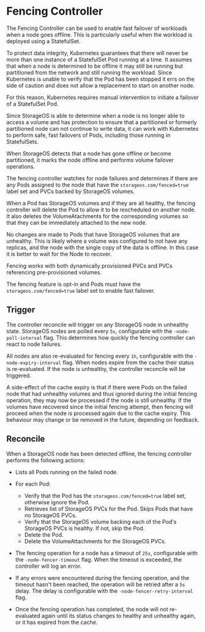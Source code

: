 # Fencing Controller

The Fencing Controller can be used to enable fast failover of workloads when a
node goes offline.  This is particularly useful when the workload is deployed
using a StatefulSet.

To protect data integrity, Kubernetes guarantees that there will never be more
than one instance of a StatefulSet Pod running at a time.  It assumes that when a node is
determined to be offline it may still be running but partitioned from the
network and still running the workload.  Since Kubernetes is unable to verify that the
Pod has been stopped it errs on the side of caution and does not allow a
replacement to start on another node.

For this reason, Kubernetes requires manual intervention to initiate a failover
of a StatefulSet Pod.

Since StorageOS is able to determine when a node is no longer able to access a
volume and has protection to ensure that a partitioned or formerly partitioned
node can not continue to write data, it can work with Kubernetes to perform
safe, fast failovers of Pods, including those running in StatefulSets.

When StorageOS detects that a node has gone offline or become partitioned, it
marks the node offline and performs volume failover operations.

The fencing controller watches for node failures and determines if there are any
Pods assigned to the node that have the `storageos.com/fenced=true` label set
and PVCs backed by StorageOS volumes.

When a Pod has StorageOS volumes and if they are all healthy, the fencing
controller will delete the Pod to allow it to be rescheduled on another node.
It also deletes the VolumeAtachments for the corresponding volumes so that they
can be immediately attached to the new node.

No changes are made to Pods that have StorageOS volumes that are unhealthy.
This is likely where a volume was configured to not have any replicas, and the
node with the single copy of the data is offline.  In this case it is better to
wait for the Node to recover.

Fencing works with both dynamically provisioned PVCs and PVCs referencing
pre-provisioned volumes.

The fencing feature is opt-in and Pods must have the `storageos.com/fenced=true`
label set to enable fast failover.

## Trigger

The controller reconcile will trigger on any StorageOS node in unhealthy state.
StorageOS nodes are polled every `5s`, configurable with the
`-node-poll-interval` flag.  This determines how quickly the fencing controller
can react to node failures.

All nodes are also re-evaluated for fencing every `1h`, configurable with the
`-node-expiry-interval` flag.  When nodes expire from the cache their status is
re-evaluated. If the node is unhealthy, the controller reconcile will be
triggered.

A side-effect of the cache expiry is that if there were Pods on the failed node
that had unhealthy volumes and thus ignored during the initial fencing
operation, they may now be processed if the node is still unhealthy.  If the volumes have recovered since the
initial fencing attempt, then fencing will proceed when the node is processed
again due to the cache expiry.  This behaviour may change or be removed in the
future, depending on feedback.

## Reconcile

When a StorageOS node has been detected offline, the fencing controller performs
the following actions:

- Lists all Pods running on the failed node.
- For each Pod:

  - Verify that the Pod has the `storageos.com/fenced=true` label set, otherwise
    ignore the Pod.
  - Retrieves list of StorageOS PVCs for the Pod.  Skips Pods that have no
    StorageOS PVCs.
  - Verify that the StorageOS volume backing each of the Pod's StorageOS PVCs is
    healthy. If not, skip the Pod.
  - Delete the Pod.
  - Delete the VolumeAttachments for the StorageOS PVCs.

- The fencing operation for a node has a timeout of `25s`, configurable with the
  `-node-fencer-timeout` flag.  When the timeout is exceeded, the controller
  will log an error.
- If any errors were encountered during the fencing operation, and the timeout
  hasn't been reached, the operation will be retried after a `5s` delay.  The
  delay is configurable with the `-node-fencer-retry-interval` flag.
- Once the fencing operation has completed, the node will not re-evaluated again
  until its status changes to healthy and unhealthy again, or it has expired
  from the cache.
